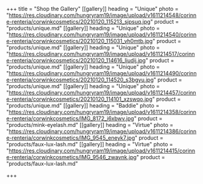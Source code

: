 +++
title = "Shop the Gallery"
[[gallery]]
heading = "Unique"
photo = "https://res.cloudinary.com/hungryram19/image/upload/v1611214548/corinne-renteria/corwinkcosmetics/20210120_115213_sjpsuq.jpg"
product = "products/unique.md"
[[gallery]]
heading = "Unique"
photo = "https://res.cloudinary.com/hungryram19/image/upload/v1611214540/corinne-renteria/corwinkcosmetics/20210120_115031_vh0mtb.jpg"
product = "products/unique.md"
[[gallery]]
heading = "Unique"
photo = "https://res.cloudinary.com/hungryram19/image/upload/v1611214517/corinne-renteria/corwinkcosmetics/20210120_114616_liudij.jpg"
product = "products/unique.md"
[[gallery]]
heading = "Unique"
photo = "https://res.cloudinary.com/hungryram19/image/upload/v1611214490/corinne-renteria/corwinkcosmetics/20210120_114520_s3bgyu.jpg"
product = "products/unique.md"
[[gallery]]
heading = "Unique"
photo = "https://res.cloudinary.com/hungryram19/image/upload/v1611214457/corinne-renteria/corwinkcosmetics/20210120_114101_xzswqo.jpg"
product = "products/unique.md"
[[gallery]]
heading = "Baddie"
photo = "https://res.cloudinary.com/hungryram19/image/upload/v1611214358/corinne-renteria/corwinkcosmetics/IMG_8172_i6xbwv.jpg"
product = "products/mink-eyelash.md"
[[gallery]]
heading = "Virtue"
photo = "https://res.cloudinary.com/hungryram19/image/upload/v1611214386/corinne-renteria/corwinkcosmetics/IMG_9545_eneyk7.jpg"
product = "products/faux-lux-lash.md"
[[gallery]]
heading = "Virtue"
photo = "https://res.cloudinary.com/hungryram19/image/upload/v1611214415/corinne-renteria/corwinkcosmetics/IMG_9546_zwavnk.jpg"
product = "products/faux-lux-lash.md"

+++
